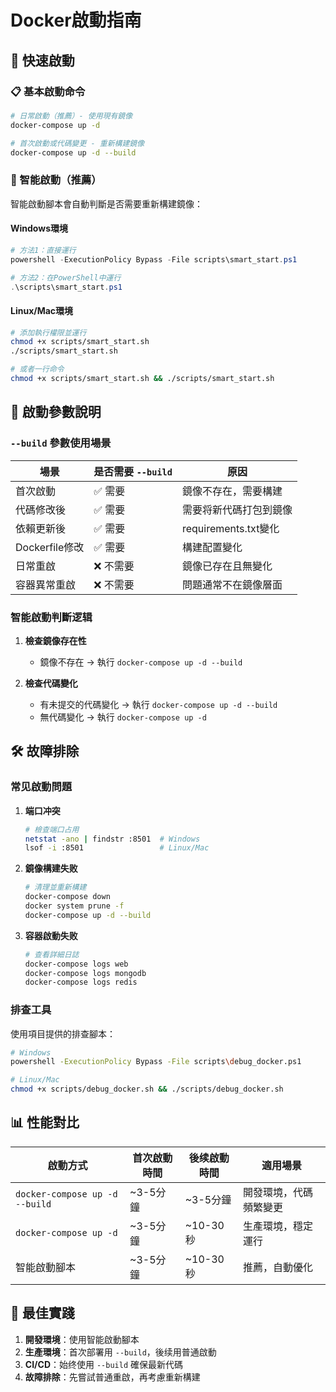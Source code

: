 # Docker啟動指南

## 🚀 快速啟動

### 📋 基本啟動命令

```bash
# 日常啟動（推薦）- 使用現有鏡像
docker-compose up -d

# 首次啟動或代碼變更 - 重新構建鏡像
docker-compose up -d --build
```

### 🧠 智能啟動（推薦）

智能啟動腳本會自動判斷是否需要重新構建鏡像：

#### Windows環境
```powershell
# 方法1：直接運行
powershell -ExecutionPolicy Bypass -File scripts\smart_start.ps1

# 方法2：在PowerShell中運行
.\scripts\smart_start.ps1
```

#### Linux/Mac環境
```bash
# 添加執行權限並運行
chmod +x scripts/smart_start.sh
./scripts/smart_start.sh

# 或者一行命令
chmod +x scripts/smart_start.sh && ./scripts/smart_start.sh
```

## 🔧 啟動參數說明

### `--build` 參數使用場景

| 場景 | 是否需要 `--build` | 原因 |
|------|-------------------|------|
| 首次啟動 | ✅ 需要 | 鏡像不存在，需要構建 |
| 代碼修改後 | ✅ 需要 | 需要将新代碼打包到鏡像 |
| 依賴更新後 | ✅ 需要 | requirements.txt變化 |
| Dockerfile修改 | ✅ 需要 | 構建配置變化 |
| 日常重啟 | ❌ 不需要 | 鏡像已存在且無變化 |
| 容器異常重啟 | ❌ 不需要 | 問題通常不在鏡像層面 |

### 智能啟動判斷逻辑

1. **檢查鏡像存在性**
   - 鏡像不存在 → 執行 `docker-compose up -d --build`
   
2. **檢查代碼變化**
   - 有未提交的代碼變化 → 執行 `docker-compose up -d --build`
   - 無代碼變化 → 執行 `docker-compose up -d`

## 🛠️ 故障排除

### 常见啟動問題

1. **端口冲突**
   ```bash
   # 檢查端口占用
   netstat -ano | findstr :8501  # Windows
   lsof -i :8501                 # Linux/Mac
   ```

2. **鏡像構建失败**
   ```bash
   # 清理並重新構建
   docker-compose down
   docker system prune -f
   docker-compose up -d --build
   ```

3. **容器啟動失败**
   ```bash
   # 查看詳細日誌
   docker-compose logs web
   docker-compose logs mongodb
   docker-compose logs redis
   ```

### 排查工具

使用項目提供的排查腳本：

```bash
# Windows
powershell -ExecutionPolicy Bypass -File scripts\debug_docker.ps1

# Linux/Mac
chmod +x scripts/debug_docker.sh && ./scripts/debug_docker.sh
```

## 📊 性能對比

| 啟動方式 | 首次啟動時間 | 後续啟動時間 | 適用場景 |
|----------|-------------|-------------|----------|
| `docker-compose up -d --build` | ~3-5分鐘 | ~3-5分鐘 | 開發環境，代碼頻繁變更 |
| `docker-compose up -d` | ~3-5分鐘 | ~10-30秒 | 生產環境，穩定運行 |
| 智能啟動腳本 | ~3-5分鐘 | ~10-30秒 | 推薦，自動優化 |

## 🎯 最佳實踐

1. **開發環境**：使用智能啟動腳本
2. **生產環境**：首次部署用 `--build`，後续用普通啟動
3. **CI/CD**：始终使用 `--build` 確保最新代碼
4. **故障排除**：先嘗試普通重啟，再考慮重新構建